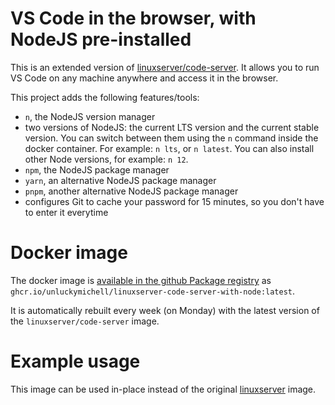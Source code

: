 # VS Code in the browser, with NodeJS pre-installed

This is an extended version of [linuxserver/code-server](https://hub.docker.com/r/linuxserver/code-server). It allows you to run VS Code on any machine anywhere and access it in the browser.

This project adds the following features/tools:

- `n`, the NodeJS version manager
- two versions of NodeJS: the current LTS version and the current stable version. You can switch between them using the `n` command inside the docker container. For example: `n lts`, or `n latest`. You can also install other Node versions, for example: `n 12`.
- `npm`, the NodeJS package manager
- `yarn`, an alternative NodeJS package manager
- `pnpm`, another alternative NodeJS package manager
- configures Git to cache your password for 15 minutes, so you don't have to enter it everytime

# Docker image

The docker image is [available in the github Package registry](https://github.com/Unluckymichell/linuxserver-code-server-with-node/pkgs/container/linuxserver-code-server-with-node) as `ghcr.io/unluckymichell/linuxserver-code-server-with-node:latest`.

It is automatically rebuilt every week (on Monday) with the latest version of the `linuxserver/code-server` image.

# Example usage

This image can be used in-place instead of the original [linuxserver](https://hub.docker.com/r/linuxserver/code-server) image.

